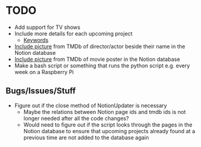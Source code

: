 # TODO

- Add support for TV shows
- Include more details for each upcoming project
  - [Keywords](https://developer.themoviedb.org/reference/movie-keywords)
- [Include picture](https://developers.notion.com/reference/file-object) from TMDb of director/actor beside their name in the Notion database
- [Include picture](https://developers.notion.com/reference/file-object) from TMDb of movie poster in the Notion database
- Make a bash script or something that runs the python script e.g. every week on a Raspberry Pi

## Bugs/Issues/Stuff

- Figure out if the close method of NotionUpdater is necessary
  - Maybe the relations between Notion page ids and tmdb ids is not longer needed after all the code changes?
  - Would need to figure out if the script looks through the pages in the Notion database to ensure that upcoming projects already found at a previous time are not added to the database again
